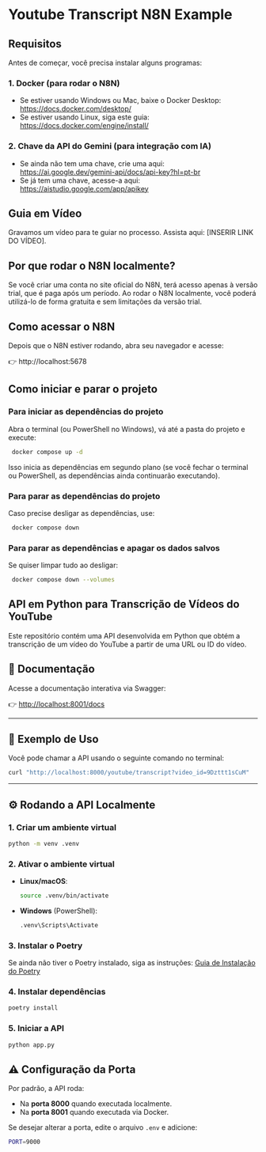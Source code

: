 # Youtube Transcript N8N Example

## Requisitos

Antes de começar, você precisa instalar alguns programas:

### 1. Docker (para rodar o N8N)

- Se estiver usando Windows ou Mac, baixe o Docker Desktop: https://docs.docker.com/desktop/
- Se estiver usando Linux, siga este guia: https://docs.docker.com/engine/install/

### 2. Chave da API do Gemini (para integração com IA)

- Se ainda não tem uma chave, crie uma aqui: https://ai.google.dev/gemini-api/docs/api-key?hl=pt-br
- Se já tem uma chave, acesse-a aqui: https://aistudio.google.com/app/apikey

## Guia em Vídeo

Gravamos um vídeo para te guiar no processo. Assista aqui: [INSERIR LINK DO VÍDEO].

## Por que rodar o N8N localmente?

Se você criar uma conta no site oficial do N8N, terá acesso apenas à versão trial, que é paga após um período. Ao rodar o N8N localmente, você poderá utilizá-lo de forma gratuita e sem limitações da versão trial.

## Como acessar o N8N

Depois que o N8N estiver rodando, abra seu navegador e acesse:

👉 http://localhost:5678

## Como iniciar e parar o projeto

### Para iniciar as dependências do projeto
Abra o terminal (ou PowerShell no Windows), vá até a pasta do projeto e execute:
```sh
 docker compose up -d
```
Isso inicia as dependências em segundo plano (se você fechar o terminal ou PowerShell, as dependências ainda continuarão executando).

### Para parar as dependências do projeto
Caso precise desligar as dependências, use:
```sh
 docker compose down
```

### Para parar as dependências e apagar os dados salvos
Se quiser limpar tudo ao desligar:
```sh
 docker compose down --volumes
```

## API em Python para Transcrição de Vídeos do YouTube

Este repositório contém uma API desenvolvida em Python que obtém a transcrição de um vídeo do YouTube a partir de uma URL ou ID do vídeo.

## 📖 Documentação  

Acesse a documentação interativa via Swagger:  

👉 [http://localhost:8001/docs](http://localhost:8001/docs)  

---

## 🚀 Exemplo de Uso  

Você pode chamar a API usando o seguinte comando no terminal:

```sh
curl "http://localhost:8000/youtube/transcript?video_id=9Dzttt1sCuM"
```

---

## ⚙️ Rodando a API Localmente  

### 1. Criar um ambiente virtual  

```sh
python -m venv .venv
```

### 2. Ativar o ambiente virtual  

- **Linux/macOS**:  
  ```sh
  source .venv/bin/activate
  ```
- **Windows** (PowerShell):  
  ```sh
  .venv\Scripts\Activate
  ```

### 3. Instalar o Poetry  

Se ainda não tiver o Poetry instalado, siga as instruções: [Guia de Instalação do Poetry](https://python-poetry.org/docs/#installation)

### 4. Instalar dependências  

```sh
poetry install
```

### 5. Iniciar a API  

```sh
python app.py
```


## ⚠️ Configuração da Porta  

Por padrão, a API roda:  
- Na **porta 8000** quando executada localmente.  
- Na **porta 8001** quando executada via Docker.  

Se desejar alterar a porta, edite o arquivo `.env` e adicione:

```sh
PORT=9000
```